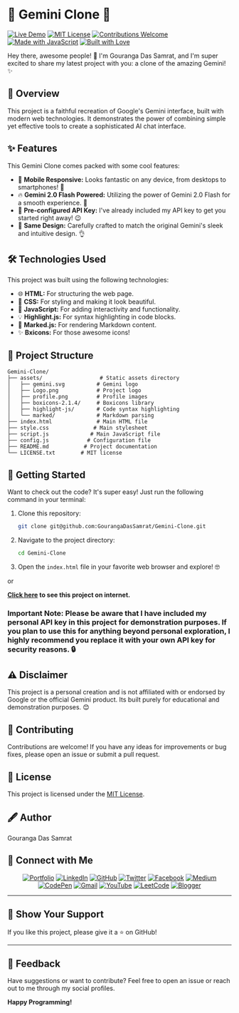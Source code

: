 # 🤖 Gemini Clone 🚀

[![Live Demo](https://img.shields.io/badge/Live-Demo-brightgreen)](https://geminiclonebygouranga.netlify.app/)
[![MIT License](https://img.shields.io/badge/License-MIT-green.svg)](https://choosealicense.com/licenses/mit/)
[![Contributions Welcome](https://img.shields.io/badge/contributions-welcome-brightgreen.svg?style=flat)](https://github.com/GourangaDasSamrat/Gemini-Clone/issues)
[![Made with JavaScript](https://img.shields.io/badge/Made%20with-JavaScript-yellow.svg)](https://www.javascript.com)
[![Built with Love](https://img.shields.io/badge/Built%20with-❤️-red.svg)](https://gourangadas.netlify.app/)

Hey there, awesome people! 👋 I'm Gouranga Das Samrat, and I'm super excited to share my latest project with you: a clone of the amazing Gemini! ✨

## 🌟 Overview

This project is a faithful recreation of Google's Gemini interface, built with modern web technologies. It demonstrates the power of combining simple yet effective tools to create a sophisticated AI chat interface.

## ✨ Features

This Gemini Clone comes packed with some cool features:

- 📱 **Mobile Responsive:** Looks fantastic on any device, from desktops to smartphones! 🤩
- 🔥 **Gemini 2.0 Flash Powered:** Utilizing the power of Gemini 2.0 Flash for a smooth experience. 💪
- 🔑 **Pre-configured API Key:** I've already included my API key to get you started right away! 😉
- 🎨 **Same Design:** Carefully crafted to match the original Gemini's sleek and intuitive design. 👌

## 🛠️ Technologies Used

This project was built using the following technologies:

- 🌐 **HTML:** For structuring the web page.
- 🎨 **CSS:** For styling and making it look beautiful.
- 📜 **JavaScript:** For adding interactivity and functionality.
- 💡 **Highlight.js:** For syntax highlighting in code blocks.
- 📝 **Marked.js:** For rendering Markdown content.
- ✨ **Bxicons:** For those awesome icons!

## 📁 Project Structure

```
Gemini-Clone/
├── assets/                  # Static assets directory
│   ├── gemini.svg          # Gemini logo
│   ├── Logo.png            # Project logo
│   ├── profile.png         # Profile images
│   ├── boxicons-2.1.4/     # Boxicons library
│   ├── highlight-js/       # Code syntax highlighting
│   └── marked/             # Markdown parsing
├── index.html              # Main HTML file
├── style.css              # Main stylesheet
├── script.js             # Main JavaScript file
├── config.js            # Configuration file
├── README.md           # Project documentation
└── LICENSE.txt        # MIT license
```

## 🚀 Getting Started

Want to check out the code? It's super easy! Just run the following command in your terminal:

1.  Clone this repository:

    ```bash
    git clone git@github.com:GourangaDasSamrat/Gemini-Clone.git

    ```

2.  Navigate to the project directory:
    ```bash
    cd Gemini-Clone
    ```
3.  Open the `index.html` file in your favorite web browser and explore! 🤓

or

**[Click here](https://geminiclonebygouranga.netlify.app/) to see this project on internet.**

### Important Note: Please be aware that I have included my personal API key in this project for demonstration purposes. If you plan to use this for anything beyond personal exploration, I highly recommend you replace it with your own API key for security reasons. 🔒

## ⚠️ Disclaimer

This project is a personal creation and is not affiliated with or endorsed by Google or the official Gemini product. Its built purely for educational and demonstration purposes. 😊

## 👏 Contributing

Contributions are welcome! If you have any ideas for improvements or bug fixes, please open an issue or submit a pull request.

## 📰 License

This project is licensed under the [MIT License](https://opensource.org/licenses/MIT).

## 🖋️ Author

Gouranga Das Samrat

## 🔗 Connect with Me

<div align="center">

[![Portfolio](https://img.shields.io/badge/Portfolio-FF5722?style=for-the-badge&logo=google-chrome&logoColor=white)](https://gourangadas.netlify.app/)
[![LinkedIn](https://img.shields.io/badge/LinkedIn-0077B5?style=for-the-badge&logo=linkedin&logoColor=white)](https://linkedin.com/in/gouranga-das-samrat)
[![GitHub](https://img.shields.io/badge/GitHub-100000?style=for-the-badge&logo=github&logoColor=white)](https://github.com/GourangaDasSamrat)
[![Twitter](https://img.shields.io/badge/Twitter-1DA1F2?style=for-the-badge&logo=twitter&logoColor=white)](https://x.com/gouranga_khulna)
[![Facebook](https://img.shields.io/badge/Facebook-1877F2?style=for-the-badge&logo=facebook&logoColor=white)](https://www.facebook.com/gourangadassamrat)
[![Medium](https://img.shields.io/badge/Medium-12100E?style=for-the-badge&logo=medium&logoColor=white)](https://medium.com/@gouranga.das.khulna)
[![CodePen](https://img.shields.io/badge/CodePen-000000?style=for-the-badge&logo=codepen&logoColor=white)](https://codepen.io/gouranga-das-samrat)
[![Gmail](https://img.shields.io/badge/Gmail-D14836?style=for-the-badge&logo=gmail&logoColor=white)](mailto:gouranga.das.khulna@gmail.com)
[![YouTube](https://img.shields.io/badge/YouTube-%23FF0000.svg?style=for-the-badge&logo=YouTube&logoColor=white)](https://www.youtube.com/@GourangaDasSamrat)
[![LeetCode](https://img.shields.io/badge/LeetCode-000000?style=for-the-badge&logo=LeetCode&logoColor=#d16c06)](https://leetcode.com/u/cqq98g0hw0/)
[![Blogger](https://img.shields.io/badge/Blogger-FF5722?style=for-the-badge&logo=blogger&logoColor=white)](https://gourangadassamrat.blogspot.com/)

</div>

---

## 🌟 Show Your Support

If you like this project, please give it a ⭐ on GitHub!

---

## 📢 Feedback

Have suggestions or want to contribute? Feel free to open an issue or reach out to me through my social profiles.

**Happy Programming!**
